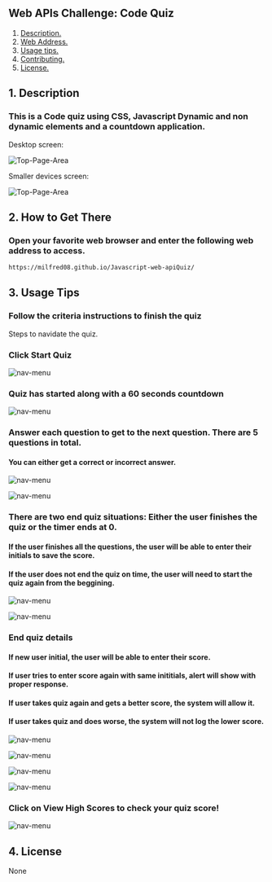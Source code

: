 ## Web APIs Challenge: Code Quiz

1. [ Description. ](#desc)
2. [ Web Address. ](#web-address)
3. [ Usage tips. ](#usage)
4. [ Contributing. ](#contributing)
5. [ License. ](#license)


<a name="desc"></a>
## 1. Description


### This is a Code quiz using CSS, Javascript Dynamic and non dynamic elements and a countdown application.

Desktop screen:

![Top-Page-Area](./assets/images/mainPage.JPG?raw=true "mainPage")

Smaller devices screen:

![Top-Page-Area](./assets/images/mainPage-smaller-devices.JPG?raw=true "mainPage-smaller-devices")

<a name="web-address"></a>
## 2. How to Get There

### Open your favorite web browser and enter the following web address to access.

```html
https://milfred08.github.io/Javascript-web-apiQuiz/
```
<a name="usage"></a>
## 3. Usage Tips


### Follow the criteria instructions to finish the quiz

Steps to navidate the quiz.


### Click Start Quiz

![nav-menu](./assets/images/mainPage-smaller-devices.JPG?raw=true "quiz-button")

### Quiz has started along with a 60 seconds countdown

![nav-menu](./assets/images/quiz-started.JPG?raw=true "quiz-started")

### Answer each question to get to the next question. There are 5 questions in total.
#### You can either get a correct or incorrect answer.

![nav-menu](./assets/images/answer-correct.JPG?raw=true "incorrect-answer")

![nav-menu](./assets/images/answer-incorrect.JPG?raw=true "correct-answer")

### There are two end quiz situations: Either the user finishes the quiz or the timer ends at 0.
#### If the user finishes all the questions, the user will be able to enter their initials to save the score.
#### If the user does not end the quiz on time, the user will need to start the quiz again from the beggining.

![nav-menu](./assets/images/quiz-finished.JPG?raw=true "quiz-ended")

![nav-menu](./assets/images/timer-ended.JPG?raw=true "timer-ended")


### End quiz details
#### If new user initial, the user will be able to enter their score.
#### If user tries to enter score again with same inititials, alert will show with proper response.
#### If user takes quiz again and gets a better score, the system will allow it.
#### If user takes quiz and does worse, the system will not log the lower score.

![nav-menu](./assets/images/first-score-attempt.JPG?raw=true "first-score-attempt")

![nav-menu](./assets/images/enter-score-again-same-initial.JPG?raw=true "enter-score-again-same-initial")

![nav-menu](./assets/images/new-high-score.JPG?raw=true "new-high-score")

![nav-menu](./assets/images/lower-score-not-enter-system.JPG?raw=true "lower-score-not-enter-system")

### Click on View High Scores to check your quiz score!

![nav-menu](./assets/images/view-high-scores-full-screen.JPG?raw=true "view-high-scores-full-screen")

<a name="license"></a>
## 4. License
None



